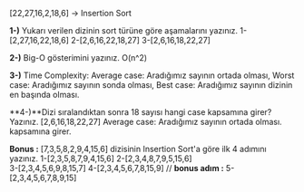 [22,27,16,2,18,6] -> Insertion Sort

**1-)** Yukarı verilen dizinin sort türüne göre aşamalarını yazınız.
    1-[2,27,16,22,18,6]
    2-[2,6,16,22,18,27]
    3-[2,6,16,18,22,27]

**2-)** Big-O gösterimini yazınız.
    O(n^2)

**3-)** Time Complexity:
    Average case: Aradığımız sayının ortada olması,
    Worst case: Aradığımız sayının sonda olması, 
    Best case: Aradığımız sayının dizinin en başında olması.

**4-)**Dizi sıralandıktan sonra 18 sayısı hangi case kapsamına girer? Yazınız.
    [2,6,16,18,22,27]
    Average case: Aradığımız sayının ortada olması. kapsamına girer.

**Bonus :**
[7,3,5,8,2,9,4,15,6] dizisinin Insertion Sort'a göre ilk 4 adımını yazınız.
    1-[2,3,5,8,7,9,4,15,6]
    2-[2,3,4,8,7,9,5,15,6]    
    3-[2,3,4,5,6,9,8,15,7] 
    4-[2,3,4,5,6,7,8,15,9]
    // **bonus adım :** 5-[2,3,4,5,6,7,8,9,15]
